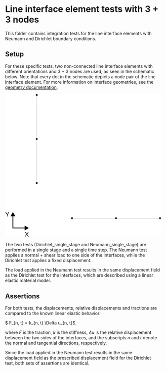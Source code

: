 # Line interface element tests with 3 + 3 nodes

This folder contains integration tests for the line interface elements with Neumann and Dirichlet boundary conditions. 

## Setup
For these specific tests, two non-connected line interface elements with different orientations and 3 + 3 nodes are used, as seen in the schematic below. Note that every dot in the schematic depicts a node pair of the line interface element. For more information on interface geometries, see the [geometry documentation](../../custom_geometries/README.md).

![Schematic](Schematic.svg)

The two tests (Dirichlet_single_stage and Neumann_single_stage) are performed in a single stage and a single time step. The Neumann test applies a normal + shear load to one side of the interfaces, while the Dirichlet test applies a fixed displacement.

The load applied in the Neumann test results in the same displacement field as the Dirichlet test for the interfaces, which are described using a linear elastic material model.

## Assertions
For both tests, the displacements, relative displacements and tractions are compared to the known linear elastic behavior:

$ F_{n, t} = k_{n, t} \Delta u_{n, t}$,

where $F$ is the traction, $k$ is the stiffness, $\Delta u$ is the relative displacement between the two sides of the interfaces, and the subscripts $n$ and $t$ denote the normal and tangential directions, respectively.

Since the load applied in the Neumann test results in the same displacement field as the prescribed displacement field for the Dirichlet test, both sets of assertions are identical.
